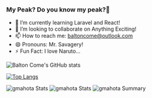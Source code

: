 ### My Peak? Do you know my peak?😤


- 🌱 I’m currently learning Laravel and React!
- 👯 I’m looking to collaborate on Anything Exciting!
- 📫 How to reach me: baltoncome@outlook.com
- 😄 Pronouns: Mr. Savagery!
- ⚡ Fun Fact: I love Naruto...


![Balton Come's GitHub stats](https://github-readme-stats.vercel.app/api?username=baltonCome&show_icons=true&theme=tokyonight)

[![Top Langs](https://github-readme-stats.vercel.app/api/top-langs/?username=baltonCome&langs_count=10&show_icons=true&theme=tokyonight&layout=compact)](https://github.com/baltonCome/github-readme-stats)

![gmahota Stats](https://github-profile-summary-cards.vercel.app/api/cards/repos-per-language?username=baltonCome&theme=tokyonight)
![gmahota Stats](https://github-profile-summary-cards.vercel.app/api/cards/most-commit-language?username=baltonCome&theme=tokyonight)
![gmahota Summary](https://github-profile-summary-cards.vercel.app/api/cards/profile-details?username=baltonCome&theme=tokyonight)
